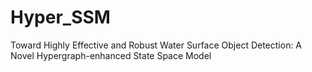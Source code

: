 # Hyper_SSM
Toward Highly Effective and Robust Water Surface Object Detection: A Novel Hypergraph-enhanced State Space Model

